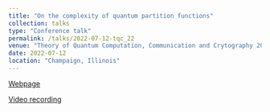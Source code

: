 ```yaml
---
title: "On the complexity of quantum partition functions"
collection: talks
type: "Conference talk"
permalink: /talks/2022-07-12-tqc_22
venue: "Theory of Quantum Computation, Communication and Crytography 2022"
date: 2022-07-12
location: "Champaign, Illinois"
---
```


[Webpage](https://tqc2022-conference.iquist.illinois.edu/program/)

[Video recording](https://youtu.be/j1jlPPKBvNc?t=4260)
